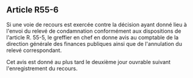 Article R55-6
----
Si une voie de recours est exercée contre la décision ayant donné lieu à l'envoi
du relevé de condamnation conformément aux dispositions de l'article R. 55-5, le
greffier en chef en donne avis au comptable de la direction générale des
finances publiques ainsi que de l'annulation du relevé correspondant.

Cet avis est donné au plus tard le deuxième jour ouvrable suivant
l'enregistrement du recours.
